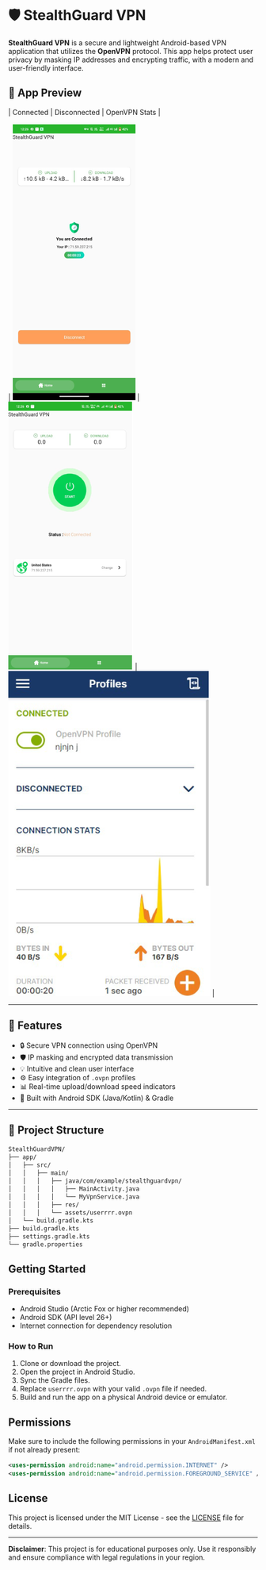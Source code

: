 # 🛡️ StealthGuard VPN

**StealthGuard VPN** is a secure and lightweight Android-based VPN application that utilizes the **OpenVPN** protocol. This app helps protect user privacy by masking IP addresses and encrypting traffic, with a modern and user-friendly interface.
## 📱 App Preview

| Connected | Disconnected | OpenVPN Stats |

| ![Connected](screenshots/Screenshot_Connected.png) | ![Disconnected](screenshots/Screenshot_Disconnected.png) | ![Stats](screenshots/Screenshot_Stats.png) |

---
## 🚀 Features

- 🔒 Secure VPN connection using OpenVPN
- 🛡️ IP masking and encrypted data transmission
- 💡 Intuitive and clean user interface
- ⚙️ Easy integration of `.ovpn` profiles
- 📊 Real-time upload/download speed indicators
- 📱 Built with Android SDK (Java/Kotlin) & Gradle

---

## 📁 Project Structure
```
StealthGuardVPN/
├── app/
│   ├── src/
│   │   ├── main/
│   │   │   ├── java/com/example/stealthguardvpn/
│   │   │   │   ├── MainActivity.java
│   │   │   │   └── MyVpnService.java
│   │   │   ├── res/
│   │   │   └── assets/userrrr.ovpn
│   └── build.gradle.kts
├── build.gradle.kts
├── settings.gradle.kts
└── gradle.properties
```

## Getting Started

### Prerequisites

- Android Studio (Arctic Fox or higher recommended)
- Android SDK (API level 26+)
- Internet connection for dependency resolution

### How to Run

1. Clone or download the project.
2. Open the project in Android Studio.
3. Sync the Gradle files.
4. Replace `userrrr.ovpn` with your valid `.ovpn` file if needed.
5. Build and run the app on a physical Android device or emulator.

## Permissions

Make sure to include the following permissions in your `AndroidManifest.xml` if not already present:
```xml
<uses-permission android:name="android.permission.INTERNET" />
<uses-permission android:name="android.permission.FOREGROUND_SERVICE" />
```
## License

This project is licensed under the MIT License - see the [LICENSE](LICENSE) file for details.

---

**Disclaimer**: This project is for educational purposes only. Use it responsibly and ensure compliance with legal regulations in your region.
